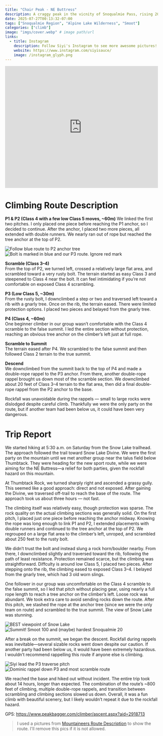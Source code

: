 ```yaml
---
title: "Chair Peak - NE Buttress"
description: A craggy peak in the vicnity of Snoqualmie Pass, rising 2000 ft over Snow Lake.
date: 2025-07-27T00:13:32-07:00
tags: ["Snoqualmie Region", "Alpine Lake Wilderness", "Smoot"]
categories: ["climb"]
image: "imgs/cover.webp" # image path/url
links:
  - title: Instagram
    description: Follow Siyi's Instagram to see more awesome pictures!
    website: https://www.instagram.com/siyisauce/
    image: /instagram_glyph.png
---
```

<iframe src="https://caltopo.com/m/N73M1LH" width="100%" height="400px" frameBorder="0"></iframe>

# Climbing Route Description
**P1 & P2 (Class 4 with a few low Class 5 moves, ~60m)**
We linked the first two pitches. I only placed one piece before reaching the P1 anchor, so I decided to continue. After the anchor, I placed two more pieces, all extended with double runners. We nearly ran out of rope but reached the tree anchor at the top of P2.

![Follow blue route to P2 anchor tree](imgs/p1p2.webp) ![Bolt is marked in blue and our P3 route. Ignore red mark](imgs/p3.webp)

**Scramble (Class 3–4)**  
From the top of P2, we turned left, crossed a relatively large flat area, and scrambled toward a very rusty bolt. The terrain started as easy Class 3 and steepened to Class 4 near the bolt. It can feel intimidating if you’re not comfortable on exposed Class 4 scrambling.

**P3 (Low Class 5, ~30m)**  
From the rusty bolt, I downclimbed a step or two and traversed left toward a rib with a gnarly tree. Once on the rib, the terrain eased. There were limited protection options. I placed two pieces and belayed from the gnarly tree.

**P4 (Class 4, ~60m)**  
One beginner climber in our group wasn’t comfortable with the Class 4 scramble to the false summit. I led the entire section without protection, reaching an obvious tree anchor on the climber’s left just at full rope.

**Scramble to Summit**  
The terrain eased after P4. We scrambled to the false summit and then followed Class 2 terrain to the true summit.

**Descend**  
We downclimbed from the summit back to the top of P4 and made a double-rope rappel to the P3 anchor. From there, another double-rope rappel brought us down most of the scramble section. We downclimbed about 20 feet of Class 3–4 terrain to the flat area, then did a final double-rope rappel from the P2 anchor to the base.

Rockfall was unavoidable during the rappels — small to large rocks were dislodged despite careful climb. Thankfully we were the only party on the route, but if another team had been below us, it could have been very dangerous.

# Trip Report
We started hiking at 5:30 a.m. on Saturday from the Snow Lake trailhead. The approach followed the trail toward Snow Lake Divine. We were the first party on the mountain until we met another group near the talus field below Thumbtack. They were heading for the new sport route, while we were aiming for the NE Buttress—a relief for both parties, given the rockfall hazard on this mountain.

At Thumbtack Rock, we turned sharply right and ascended a grassy gully. This seemed like a good approach: direct and not exposed. After gaining the Divine, we traversed off-trail to reach the base of the route. The approach took us about three hours — not fast.

The climbing itself was relatively easy, though protection was sparse. The rock quality on the actual climbing sections was generally solid. On the first pitch, I placed just one piece before reaching the anchor midway. Knowing the rope was long enough to link P1 and P2, I extended placements with double runners and continued to the tree anchor at the top of P2. We regrouped on a large flat area to the climber’s left, unroped, and scrambled about 250 feet to the rusty bolt.

We didn’t trust the bolt and instead slung a rock horn/boulder nearby. From there, I downclimbed slightly and traversed toward the rib, following the path of least resistance. Protection remained scarce, but the climbing was straightforward. Diffculty is around low Class 5, I placed two pieces. After stepping onto the rib, the climbing eased to exposed Class 3–4. I belayed from the gnarly tree, which had 3 old worn slings.

One follower in our group was uncomfortable on the Class 4 scramble to the false summit, so I led that pitch without placing gear, using nearly a full rope length to reach a tree anchor on the climber’s left. Loose rock was abundant. We took extra care to avoid sending rocks down the route. After this pitch, we stashed the rope at the anchor tree (since we were the only team on route) and scrambled to the true summit. The view of Snow Lake was stunning.

![BEST viewpoint of Snow Lake](imgs/snow_lake.webp) ![Summit! Smoot 100 and (maybe) hardest Snoqualmie 20](imgs/summit.webp) 

After a break on the summit, we began the descent. Rockfall during rappels was inevitable—several sizable rocks went down despite our caution. If another party had been below us, it would have been extremely hazardous. I wouldn’t recommend rappelling this route if anyone else is climbing.

![Siyi lead the P3 traverse pitch](imgs/leading_p3.webp) ![Dominic rappel down P3 and most scramble route](imgs/rappel_p3.webp)

We reached the base and hiked out without incident. The entire trip took about 14 hours, longer than expected. The combination of the route’s ~800 feet of climbing, multiple double-rope rappels, and transition between scrambling and climbing sections slowed us down. Overall, it was a fun climb with beautiful scenery, but I likely wouldn’t repeat it due to the rockfall hazard.

GPS: https://www.peakbagger.com/climber/ascent.aspx?aid=2918713

> I used a pictures from [Mountaineers Route Description](https://www.mountaineers.org/activities/routes-places/chair-peak-northeast-buttress) to show the route. I'll remove this pics if it is not allowed.
